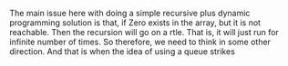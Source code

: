 The main issue here with doing a simple recursive plus dynamic programming solution is that, if Zero exists in the array, but it is not reachable. Then the recursion will go on a rtle. That is, it will just run for infinite number of times. So therefore, we need to think in some other direction. And that is when the idea of using a queue strikes